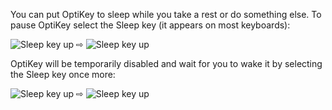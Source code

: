 You can put OptiKey to sleep while you take a rest or do something else. To pause OptiKey select the Sleep key (it appears on most keyboards):

![Sleep key up](http://juliussweetland.github.io/OptiKey/images/Key_Sleep_Up.png)
 ⇨ 
![Sleep key up](http://juliussweetland.github.io/OptiKey/images/Key_Sleep_Locked_Down.png)

OptiKey will be temporarily disabled and wait for you to wake it by selecting the Sleep key once more:

![Sleep key up](http://juliussweetland.github.io/OptiKey/images/Key_Sleep_Locked_Down.png)
 ⇨ 
![Sleep key up](http://juliussweetland.github.io/OptiKey/images/Key_Sleep_Up.png)